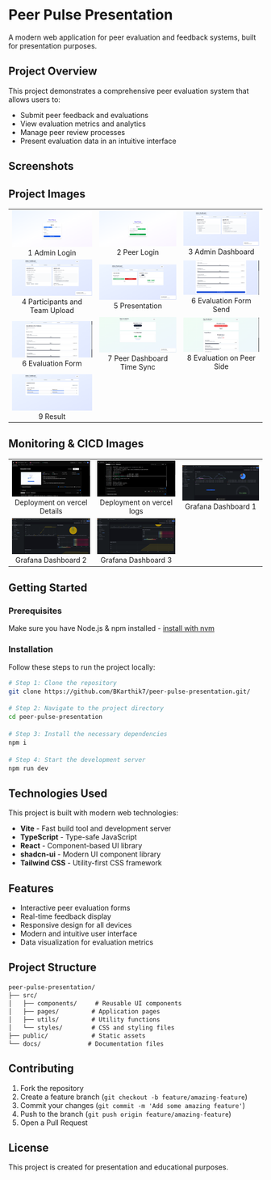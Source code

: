 # Peer Pulse Presentation

A modern web application for peer evaluation and feedback systems, built for presentation purposes.

## Project Overview

This project demonstrates a comprehensive peer evaluation system that allows users to:
- Submit peer feedback and evaluations
- View evaluation metrics and analytics
- Manage peer review processes
- Present evaluation data in an intuitive interface

## Screenshots

<h2>Project Images</h2>

<table>
  <tr>
    <td align="center">
      <img src="images/project/1%20Admin%20Login.png" alt="1 Admin Login" width="200"/><br/>
      1 Admin Login
    </td>
    <td align="center">
      <img src="images/project/2%20Peer%20Login.png" alt="2 Peer Login" width="200"/><br/>
      2 Peer Login
    </td>
    <td align="center">
      <img src="images/project/3%20Admin%20Dashboard.png" alt="3 Admin Dashboard" width="200"/><br/>
      3 Admin Dashboard
    </td>
  </tr>
  <tr>
    <td align="center">
      <img src="images/project/4%20Participants%20and%20Team%20Upload.png" alt="4 Participants and Team Upload" width="200"/><br/>
      4 Participants and Team Upload
    </td>
    <td align="center">
      <img src="images/project/5%20Presentation.png" alt="5 Presentation" width="200"/><br/>
      5 Presentation
    </td>
    <td align="center">
      <img src="images/project/6%20Evaluation%20Form%20Send.png" alt="6 Evaluation Form Send" width="200"/><br/>
      6 Evaluation Form Send
    </td>
  </tr>
  <tr>
    <td align="center">
      <img src="images/project/6%20Evaluation%20Form.png" alt="6 Evaluation Form" width="200"/><br/>
      6 Evaluation Form
    </td>
    <td align="center">
      <img src="images/project/7%20Peer%20Dashboard%20Time%20Sync.png" alt="7 Peer Dashboard Time Sync" width="200"/><br/>
      7 Peer Dashboard Time Sync
    </td>
    <td align="center">
      <img src="images/project/8%20Evaluation%20on%20Peer%20Side.png" alt="8 Evaluation on Peer Side" width="200"/><br/>
      8 Evaluation on Peer Side
    </td>
  </tr>
  <tr>
    <td align="center">
      <img src="images/project/9%20Result.png" alt="9 Result" width="200"/><br/>
      9 Result
    </td>
    <td></td>
    <td></td>
  </tr>
</table>

<h2>Monitoring & CICD Images</h2>

<table>
  <tr>
    <td align="center">
      <img src="images/monitoring_cicd/Deployment%20on%20vercel%20Details.png" alt="Deployment on vercel Details" width="200"/><br/>
      Deployment on vercel Details
    </td>
    <td align="center">
      <img src="images/monitoring_cicd/Deployment%20on%20vercel%20logs.png" alt="Deployment on vercel logs" width="200"/><br/>
      Deployment on vercel logs
    </td>
    <td align="center">
      <img src="images/monitoring_cicd/Grafana%20Dashboard%201.png" alt="Grafana Dashboard 1" width="200"/><br/>
      Grafana Dashboard 1
    </td>
  </tr>
  <tr>
    <td align="center">
      <img src="images/monitoring_cicd/Grafana%20Dashboard%202.png" alt="Grafana Dashboard 2" width="200"/><br/>
      Grafana Dashboard 2
    </td>
    <td align="center">
      <img src="images/monitoring_cicd/Grafana%20Dashboard%203.png" alt="Grafana Dashboard 3" width="200"/><br/>
      Grafana Dashboard 3
    </td>
    <td></td>
  </tr>
</table>


## Getting Started

### Prerequisites

Make sure you have Node.js & npm installed - [install with nvm](https://github.com/nvm-sh/nvm#installing-and-updating)

### Installation

Follow these steps to run the project locally:

```sh
# Step 1: Clone the repository
git clone https://github.com/BKarthik7/peer-pulse-presentation.git/

# Step 2: Navigate to the project directory
cd peer-pulse-presentation

# Step 3: Install the necessary dependencies
npm i

# Step 4: Start the development server
npm run dev
```

## Technologies Used

This project is built with modern web technologies:

- **Vite** - Fast build tool and development server
- **TypeScript** - Type-safe JavaScript
- **React** - Component-based UI library
- **shadcn-ui** - Modern UI component library
- **Tailwind CSS** - Utility-first CSS framework

## Features

- Interactive peer evaluation forms
- Real-time feedback display
- Responsive design for all devices
- Modern and intuitive user interface
- Data visualization for evaluation metrics

## Project Structure

```
peer-pulse-presentation/
├── src/
│   ├── components/     # Reusable UI components
│   ├── pages/         # Application pages
│   ├── utils/         # Utility functions
│   └── styles/        # CSS and styling files
├── public/            # Static assets
└── docs/             # Documentation files
```

## Contributing

1. Fork the repository
2. Create a feature branch (`git checkout -b feature/amazing-feature`)
3. Commit your changes (`git commit -m 'Add some amazing feature'`)
4. Push to the branch (`git push origin feature/amazing-feature`)
5. Open a Pull Request

## License

This project is created for presentation and educational purposes.